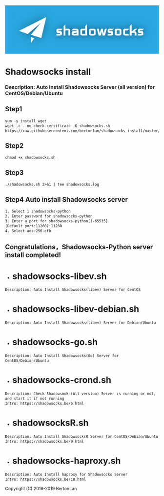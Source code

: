 ![Shadowsocks](https://github.com/BertonLan/shadowsocks_install/raw/master/shadowsocks.png)
# Shadowsocks install
### Description: Auto Install Shadowsocks Server (all version) for CentOS/Debian/Ubuntu
## Step1
```
yum -y install wget
wget -c --no-check-certificate -O shadowsocks.sh https://raw.githubusercontent.com/bertonlan/shadowsocks_install/master/shadowsocks.sh
```
## Step2
```
chmod +x shadowsocks.sh
```
## Step3
```
./shadowsocks.sh 2>&1 | tee shadowsocks.log
```
## Step4 Auto install Shadowsocks server
```
1. Select 1 shadowsocks-python
2. Enter password for shadowsocks-python
3. Enter a port for shadowsocks-python[1-65535]  
(Default port:11260):11260
4. Select aes-256-cfb
```
## Congratulations，Shadowsocks-Python server install completed!  
- # shadowsocks-libev.sh
``` 
Description: Auto Install Shadowsocks(libev) Server for CentOS
```
- # shadowsocks-libev-debian.sh
``` 
Description: Auto Install Shadowsocks(libev) Server for Debian/Ubuntu
```
- # shadowsocks-go.sh
``` 
Description: Auto Install Shadowsocks(Go) Server for CentOS/Debian/Ubuntu
```
- # shadowsocks-crond.sh
``` 
Description: Check Shadowsocks(All version) Server is running or not, and start it if not running
Intro: https://shadowsocks.be/6.html
```
- # shadowsocksR.sh
``` 
Description: Auto Install ShadowsocksR Server for CentOS/Debian/Ubuntu
Intro: https://shadowsocks.be/9.html
``` 
- # shadowsocks-haproxy.sh
``` 
Description: Auto Install haproxy for Shadowsocks Server
Intro: https://shadowsocks.be/10.html
``` 
Copyright (C) 2018-2019 BertonLan
